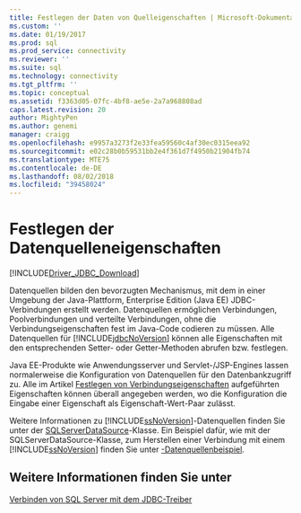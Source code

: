 ```yaml
---
title: Festlegen der Daten von Quelleigenschaften | Microsoft-Dokumentation
ms.custom: ''
ms.date: 01/19/2017
ms.prod: sql
ms.prod_service: connectivity
ms.reviewer: ''
ms.suite: sql
ms.technology: connectivity
ms.tgt_pltfrm: ''
ms.topic: conceptual
ms.assetid: f3363d05-07fc-4bf8-ae5e-2a7a968808ad
caps.latest.revision: 20
author: MightyPen
ms.author: genemi
manager: craigg
ms.openlocfilehash: e9957a3273f2e33fea59560c4af30ec0315eea92
ms.sourcegitcommit: e02c28b0b59531bb2e4f361d7f4950b21904fb74
ms.translationtype: MTE75
ms.contentlocale: de-DE
ms.lasthandoff: 08/02/2018
ms.locfileid: "39458024"
---
```

# <a name="setting-the-data-source-properties"></a>Festlegen der Datenquelleneigenschaften

[!INCLUDE[Driver_JDBC_Download](../../includes/driver_jdbc_download.md)]

Datenquellen bilden den bevorzugten Mechanismus, mit dem in einer Umgebung der Java-Plattform, Enterprise Edition (Java EE) JDBC-Verbindungen erstellt werden. Datenquellen ermöglichen Verbindungen, Poolverbindungen und verteilte Verbindungen, ohne die Verbindungseigenschaften fest im Java-Code codieren zu müssen. Alle Datenquellen für [!INCLUDE[jdbcNoVersion](../../includes/jdbcnoversion_md.md)] können alle Eigenschaften mit den entsprechenden Setter- oder Getter-Methoden abrufen bzw. festlegen.

Java EE-Produkte wie Anwendungsserver und Servlet-/JSP-Engines lassen normalerweise die Konfiguration von Datenquellen für den Datenbankzugriff zu. Alle im Artikel [Festlegen von Verbindungseigenschaften](../../connect/jdbc/setting-the-connection-properties.md) aufgeführten Eigenschaften können überall angegeben werden, wo die Konfiguration die Eingabe einer Eigenschaft als Eigenschaft-Wert-Paar zulässt.

Weitere Informationen zu [!INCLUDE[ssNoVersion](../../includes/ssnoversion_md.md)]-Datenquellen finden Sie unter der [SQLServerDataSource](../../connect/jdbc/reference/sqlserverdatasource-class.md)-Klasse. Ein Beispiel dafür, wie mit der SQLServerDataSource-Klasse, zum Herstellen einer Verbindung mit einem [!INCLUDE[ssNoVersion](../../includes/ssnoversion_md.md)] finden Sie unter [-Datenquellenbeispiel](../../connect/jdbc/data-source-sample.md).

## <a name="see-also"></a>Weitere Informationen finden Sie unter

[Verbinden von SQL Server mit dem JDBC-Treiber](../../connect/jdbc/connecting-to-sql-server-with-the-jdbc-driver.md)
